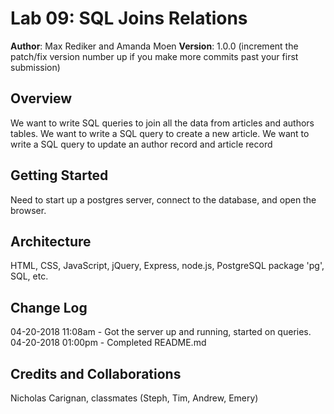 # Lab 09: SQL Joins Relations

**Author**: Max Rediker and Amanda Moen
**Version**: 1.0.0 (increment the patch/fix version number up if you make more commits past your first submission)

## Overview
We want to write SQL queries to join all the data from articles and authors tables.
We want to write a SQL query to create a new article.
We want to write a SQL query to update an author record and article record

## Getting Started
Need to start up a postgres server, connect to the database, and open the browser.

## Architecture
HTML, CSS, JavaScript, jQuery, Express,  node.js, PostgreSQL package 'pg', SQL, etc.

## Change Log
04-20-2018 11:08am - Got the server up and running, started on queries.
04-20-2018 01:00pm - Completed README.md

## Credits and Collaborations
Nicholas Carignan, classmates (Steph, Tim, Andrew, Emery)